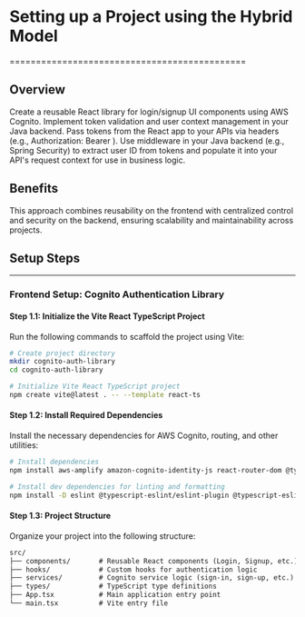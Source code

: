 # Setting up a Project using the Hybrid Model

=============================================

## Overview

Create a reusable React library for login/signup UI components using AWS Cognito. Implement token validation and user context management in your Java backend. Pass tokens from the React app to your APIs via headers (e.g., Authorization: Bearer <token>). Use middleware in your Java backend (e.g., Spring Security) to extract user ID from tokens and populate it into your API's request context for use in business logic.

## Benefits

This approach combines reusability on the frontend with centralized control and security on the backend, ensuring scalability and maintainability across projects.

## Setup Steps

---------------

### Frontend Setup: Cognito Authentication Library

#### Step 1.1: Initialize the Vite React TypeScript Project

Run the following commands to scaffold the project using Vite:

```bash
# Create project directory
mkdir cognito-auth-library
cd cognito-auth-library

# Initialize Vite React TypeScript project
npm create vite@latest . -- --template react-ts
```

#### Step 1.2: Install Required Dependencies

Install the necessary dependencies for AWS Cognito, routing, and other utilities:

```bash
# Install dependencies
npm install aws-amplify amazon-cognito-identity-js react-router-dom @types/react-router-dom axios

# Install dev dependencies for linting and formatting
npm install -D eslint @typescript-eslint/eslint-plugin @typescript-eslint/parser prettier
```

#### Step 1.3: Project Structure

Organize your project into the following structure:

```markdown
src/
├── components/       # Reusable React components (Login, Signup, etc.)
├── hooks/            # Custom hooks for authentication logic
├── services/         # Cognito service logic (sign-in, sign-up, etc.)
├── types/            # TypeScript type definitions
├── App.tsx           # Main application entry point
└── main.tsx          # Vite entry file
```

